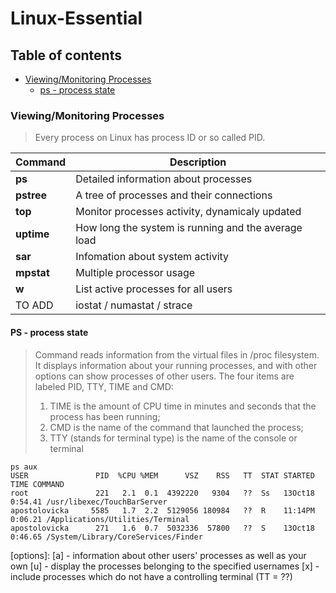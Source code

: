 # Linux-Essential

## Table of contents
* [Viewing/Monitoring Processes](https://github.com/Apostolovicka/Linux-Essential#viewingmonitoring-processes)
  * [ps - process state](#ps)

### Viewing/Monitoring Processes
> Every process on Linux has process ID or so called PID.

| Command | Description |
|---|---|
| **ps** | Detailed information about processes |
| **pstree** | A tree of processes and their connections |
| **top** | Monitor processes activity, dynamicaly updated |
| **uptime** | How long the system is running and the average load |
| **sar** | Infomation about system activity |
| **mpstat** | Multiple processor usage |
| **w** | List active processes for all users |
| TO ADD | iostat / numastat / strace |

#### PS - process state
>  Command reads information from the virtual files in /proc filesystem.
>  It displays information about your running processes, and with other options can show processes of other users.
>  The four items are labeled PID, TTY, TIME and CMD:
>    1. TIME is the amount of CPU time in minutes and seconds that the process has been running;
>    2. CMD is the name of the command that launched the process;
>    3. TTY (stands for terminal type) is the name of the console or terminal

```
ps aux
USER               PID  %CPU %MEM      VSZ    RSS   TT  STAT STARTED      TIME COMMAND
root               221   2.1  0.1  4392220   9304   ??  Ss   13Oct18   0:54.41 /usr/libexec/TouchBarServer
apostolovicka     5585   1.7  2.2  5129056 180984   ??  R    11:14PM   0:06.21 /Applications/Utilities/Terminal
apostolovicka      271   1.6  0.7  5032336  57800   ??  S    13Oct18   0:46.65 /System/Library/CoreServices/Finder
```
[options]: [a] - information about other users' processes as well as your own
           [u] - display the processes belonging to the specified usernames
           [x] - include processes which do not have a controlling terminal (TT = ??)
